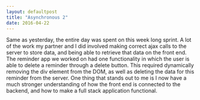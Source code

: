 ```yaml
---
layout: defaultpost
title: "Asynchronous 2"
date: 2016-04-22
---
```


Same as yesterday, the entire day was spent on this week long sprint. A lot of the work my partner and I did involved making correct ajax calls to the server to store data, and being able to retrieve that data on the front end. The reminder app we worked on had one functionality in which the user is able to delete a reminder through a delete button. This required dynamically removing the div element from the DOM, as well as deleting the data for this reminder from the server. One thing that stands out to me is I now have a much stronger understanding of how the front end is connected to the backend, and how to make a full stack application functional.